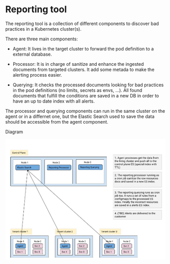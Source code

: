 # Reporting tool

The reporting tool is a collection of different components to discover bad practices in a Kubernetes cluster(s).

There are three main components:

- Agent: It lives in the target cluster to forward the pod definition to a external database.

- Processor: It is in charge of sanitize and enhance the ingested documents from targeted clusters. It add some metada to make the alerting process easier.

- Querying: It checks the processed documents looking for bad practices in the pod definitions (no limits, secrets as envs, ...). All found documents that fulfill the conditions are saved in a new DB in order to have an up to date index with all alerts.


The processor and querying components can run in the same cluster on the agent or in a differnet one, but the Elastic Search used to save the data should be accessible from the agent component. 

Diagram

![](https://github.com/giantswarm/reporting/raw/master/img/architecture.jpg)

